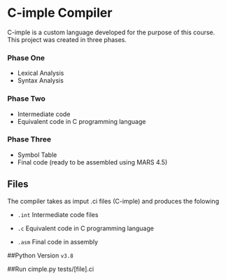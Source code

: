 # C-imple Compiler
C-imple is a custom language developed for the purpose of this course.
This project was created in three phases.
###		Phase One
- Lexical Analysis 
- Syntax Analysis

###		Phase Two
- Intermediate code
- Equivalent code in C programming language

### 	Phase Three
- Symbol Table
- Final code (ready to be assembled using MARS 4.5)

## Files
The compiler takes as imput .ci files (C-imple) and produces the folowing
-  `.int` Intermediate code files

-  `.c`   Equivalent code in C programming language

- `.asm`  Final code in assembly

##Python Version
`v3.8`

##Run
cimple.py tests/[file].ci
